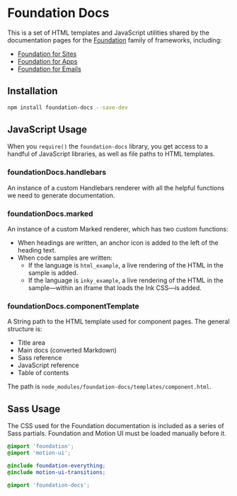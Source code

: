 # Foundation Docs

This is a set of HTML templates and JavaScript utilities shared by the documentation pages for the [Foundation](http://foundation.zurb.com) family of frameworks, including:

- [Foundation for Sites](http://foundation.zurb.com/sites)
- [Foundation for Apps](http://foundation.zurb.com/apps)
- [Foundation for Emails](http://foundation.zurb.com/emails)

## Installation

```bash
npm install foundation-docs --save-dev
```

## JavaScript Usage

When you `require()` the `foundation-docs` library, you get access to a handful of JavaScript libraries, as well as file paths to HTML templates.

### foundationDocs.handlebars

An instance of a custom Handlebars renderer with all the helpful functions we need to generate documentation.

### foundationDocs.marked

An instance of a custom Marked renderer, which has two custom functions:
- When headings are written, an anchor icon is added to the left of the heading text.
- When code samples are written:
  - If the language is `html_example`, a live rendering of the HTML in the sample is added.
  - If the language is `inky_example`, a live rendering of the HTML in the sample&mdash;within an iframe that loads the Ink CSS&mdash;is added.

### foundationDocs.componentTemplate

A String path to the HTML template used for component pages. The general structure is:

- Title area
- Main docs (converted Markdown)
- Sass reference
- JavaScript reference
- Table of contents

The path is `node_modules/foundation-docs/templates/component.html`.

## Sass Usage

The CSS used for the Foundation documentation is included as a series of Sass partials. Foundation and Motion UI must be loaded manually before it.

```scss
@import 'foundation';
@import 'motion-ui';

@include foundation-everything;
@include motion-ui-transitions;

@import 'foundation-docs';
```
